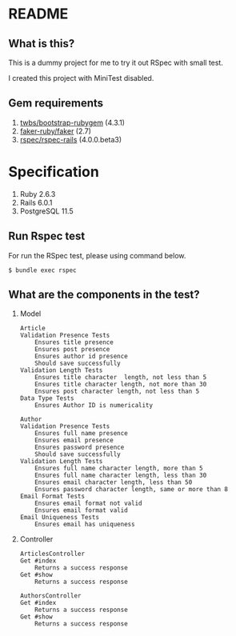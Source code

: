 # README

## What is this?

This is a dummy project for me to try it out RSpec with small test.

I created this project with MiniTest disabled.


## Gem requirements

1. [twbs/bootstrap-rubygem](https://github.com/twbs/bootstrap-rubygem) (4.3.1)
2. [faker-ruby/faker](https://github.com/faker-ruby/faker) (2.7)
3. [rspec/rspec-rails](https://github.com/rspec/rspec-rails) (4.0.0.beta3)


# Specification

1. Ruby 2.6.3
2. Rails 6.0.1
3. PostgreSQL 11.5


## Run Rspec test

For run the RSpec test, please using command below.

```
$ bundle exec rspec
```

## What are the components in the test?

1. Model
    ```
    Article
    Validation Presence Tests
        Ensures title presence
        Ensures post presence
        Ensures author id presence
        Should save successfully
    Validation Length Tests
        Ensures title character  length, not less than 5
        Ensures title character length, not more than 30
        Ensures post character length, not less than 5
    Data Type Tests
        Ensures Author ID is numericality

    Author
    Validation Presence Tests
        Ensures full name presence
        Ensures email presence
        Ensures password presence
        Should save successfully
    Validation Length Tests
        Ensures full name character length, more than 5
        Ensures full name character length, less than 30
        Ensures email character length, less than 50
        Ensures password character length, same or more than 8
    Email Format Tests
        Ensures email format not valid
        Ensures email format valid
    Email Uniqueness Tests
        Ensures email has uniqueness
    ```

2. Controller
    ```
    ArticlesController
    Get #index
        Returns a success response
    Get #show
        Returns a success response

    AuthorsController
    Get #index
        Returns a success response
    Get #show
        Returns a success response
    ```

